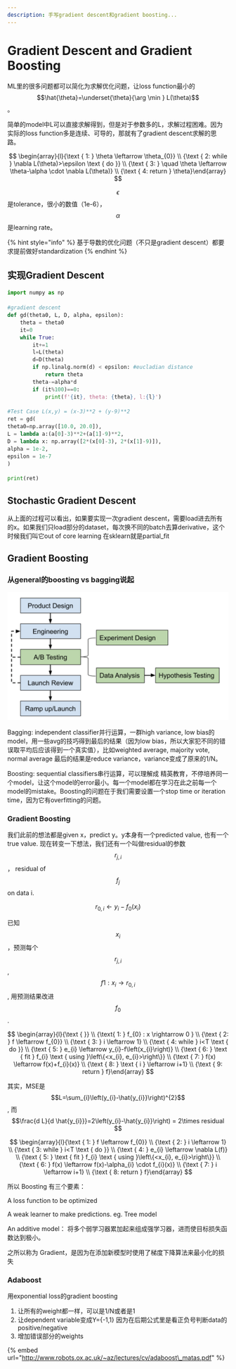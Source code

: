 ```yaml
---
description: 手写gradient descent和gradient boosting...
---
```


# Gradient Descent and Gradient Boosting

ML里的很多问题都可以简化为求解优化问题，让loss function最小的 $$\hat{\theta}=\underset{\theta}{\arg \min } L(\theta)$$ 。

简单的model中L可以直接求解得到，但是对于参数多的L，求解过程困难。因为实际的loss function多是连续、可导的，那就有了gradient descent求解的思路。

$$
\begin{array}{l}{\text { 1: } \theta \leftarrow \theta_{0}} \\ {\text { 2: while } \nabla L(\theta)>\epsilon \text { do }} \\ {\text { 3: } \quad \theta \leftarrow \theta-\alpha \cdot \nabla L(\theta)} \\ {\text { 4: return } \theta}\end{array}
$$

$$\epsilon$$ 是tolerance，很小的数值（1e-6）， $$\alpha$$ 是learning rate。

{% hint style="info" %}
基于导数的优化问题（不只是gradient descent）都要求提前做好standardization 
{% endhint %}

## 实现Gradient Descent

```python
import numpy as np

#gradient descent
def gd(theta0, L, D, alpha, epsilon):
    theta = theta0
    it=0
    while True:
        it+=1
        l=L(theta)
        d=D(theta)
        if np.linalg.norm(d) < epsilon: #eucladian distance
            return theta
        theta-=alpha*d
        if (it%100)==0:
            print(f'{it}, theta: {theta}, l:{l}')

#Test Case L(x,y) = (x-3)**2 + (y-9)**2
ret = gd(
theta0=np.array([10.0, 20.0]),
L = lambda a:(a[0]-3)**2+(a[1]-9)**2,
D = lambda x: np.array([2*(x[0]-3), 2*(x[1]-9)]),
alpha = 1e-2,
epsilon = 1e-7
)

print(ret)
```

## Stochastic Gradient Descent  

从上面的过程可以看出，如果要实现一次gradient descent，需要load进去所有的x。如果我们只load部分的dataset，每次换不同的batch去算derivative，这个时候我们叫它out of core learning 在sklearn就是partial\_fit 



## Gradient Boosting 

### 从general的boosting vs bagging说起

![](../.gitbook/assets/image%20%2821%29.png)

Bagging: independent classifier并行运算，一群high variance, low bias的model，用一些avg的技巧得到最后的结果（因为low bias，所以大家犯不同的错误取平均后应该得到一个真实值），比如weighted average, majority vote, normal average  最后的结果是reduce variance，variance变成了原来的1/N。

Boosting: sequential classifiers串行运算，可以理解成 精英教育，不停培养同一个model，让这个model的error最小。每一个model都在学习在此之前每一个model的mistake。Boosting的问题在于我们需要设置一个stop time or iteration time，因为它有overfitting的问题。

### Gradient Boosting

我们此前的想法都是given x，predict y。y本身有一个predicted value, 也有一个true value. 现在转变一下想法，我们还有一个叫做residual的参数 $$r_{j, i} $$ ， residual of $$f_{j}$$ on data i.

$$r_{0, i} \leftarrow y_{i}-f_{0}\left(x_{i}\right)$$ 

已知 $$x_{i}$$ ，预测每个$$r_{j, i} $$ , $$f 1 : x_{i} \rightarrow r_{0, i}$$ , 用预测结果改进 $$f_{0}$$.

$$
\begin{array}{l}{\text { }} \\ {\text{ 1: } f_{0} : x \rightarrow 0 } \\ {\text { 2: } f \leftarrow f_{0}} \\ {\text { 3: } i \leftarrow 1}  \\ {\text { 4: while } i<T \text { do }} \\ {\text { 5: } e_{i} \leftarrow y_{i}-f\left(x_{i}\right)} \\ {\text { 6: } \text { fit } f_{i} \text { using }\left\{<x_{i}, e_{i}>\right\}} \\ {\text { 7: } f(x) \leftarrow f(x)+f_{i}(x)} \\ {\text { 8: } \text { i } \leftarrow i+1} \\ {\text { 9: return } f}\end{array}
$$

其实，MSE是 $$L=\sum_{i}\left(y_{i}-\hat{y_{i}}\right)^{2}$$ , 而 $$\frac{d L}{d \hat{y_{i}}}=2\left(y_{i}-\hat{y_{i}}\right) = 2\times residual $$ 

$$
\begin{array}{l}{\text { 1: } f \leftarrow f_{0}} \\ {\text { 2: } i \leftarrow 1} \\ {\text { 3: while } i<T \text { do }} \\ {\text { 4: }  e_{i} \leftarrow \nabla L(f)} \\ {\text { 5: } \text { fit } f_{i} \text { using }\left\{<x_{i}, e_{i}>\right\}} \\ {\text { 6: } f(x) \leftarrow f(x)-\alpha_{i} \cdot f_{i}(x)} \\ {\text { 7: } i \leftarrow i+1} \\ {\text { 8: return } f}\end{array}
$$

所以 Boosting 有三个要素：

A loss function to be optimized

A weak learner to make predictions. eg. Tree model

An additive model： 将多个弱学习器累加起来组成强学习器，进而使目标损失函数达到极小。 

之所以称为 Gradient，是因为在添加新模型时使用了梯度下降算法来最小化的损失

### Adaboost 

用exponential loss的gradient boosting

1. 让所有的weight都一样，可以是1/N或者是1
2. 让dependent variable变成Y={-1,1} 因为在后期公式里是看正负号判断data的positive/negative
3. 增加错误部分的weights

{% embed url="http://www.robots.ox.ac.uk/~az/lectures/cv/adaboost\_matas.pdf" %}



